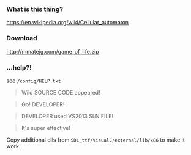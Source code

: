### What is this thing?
https://en.wikipedia.org/wiki/Cellular_automaton

### Download
http://mmatejg.com/game_of_life.zip

### ...help?!
see `/config/HELP.txt`

> Wild SOURCE CODE appeared!

> Go! DEVELOPER!

> DEVELOPER used VS2013 SLN FILE!

> It's super effective!

Copy additional dlls from `SDL_ttf/VisualC/external/lib/x86` to make it work.
